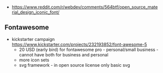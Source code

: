 - https://www.reddit.com/r/webdev/comments/564btf/open_source_material_design_iconic_font/

## Fontawesome

- kickstarter campaign https://www.kickstarter.com/projects/232193852/font-awesome-5
  - 20 USD (early bird) for fontawesome pro - personal/small business - cannot have both for business and personal
  - more icon sets
  - svg framework - in open source license only basic svg
